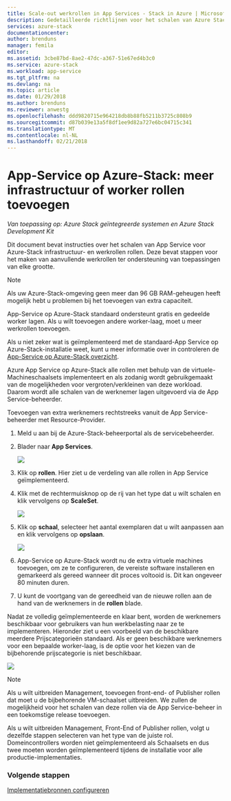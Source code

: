 ```yaml
---
title: Scale-out werkrollen in App Services - Stack in Azure | Microsoft Docs
description: Gedetailleerde richtlijnen voor het schalen van Azure Stack App Services
services: azure-stack
documentationcenter: 
author: brenduns
manager: femila
editor: 
ms.assetid: 3cbe87bd-8ae2-47dc-a367-51e67ed4b3c0
ms.service: azure-stack
ms.workload: app-service
ms.tgt_pltfrm: na
ms.devlang: na
ms.topic: article
ms.date: 01/29/2018
ms.author: brenduns
ms.reviewer: anwestg
ms.openlocfilehash: ddd9820715e964218db8b88fb5211b3725c808b9
ms.sourcegitcommit: d87b039e13a5f8df1ee9d82a727e6bc04715c341
ms.translationtype: MT
ms.contentlocale: nl-NL
ms.lasthandoff: 02/21/2018
---
```

# <a name="app-service-on-azure-stack-add-more-infrastructure-or-worker-roles"></a>App-Service op Azure-Stack: meer infrastructuur of worker rollen toevoegen
*Van toepassing op: Azure Stack geïntegreerde systemen en Azure Stack Development Kit*  

Dit document bevat instructies over het schalen van App Service voor Azure-Stack infrastructuur- en werkrollen rollen. Deze bevat stappen voor het maken van aanvullende werkrollen ter ondersteuning van toepassingen van elke grootte.

> [!NOTE]
> Als uw Azure-Stack-omgeving geen meer dan 96 GB RAM-geheugen heeft mogelijk hebt u problemen bij het toevoegen van extra capaciteit.

App-Service op Azure-Stack standaard ondersteunt gratis en gedeelde worker lagen. Als u wilt toevoegen andere worker-laag, moet u meer werkrollen toevoegen.

Als u niet zeker wat is geïmplementeerd met de standaard-App Service op Azure-Stack-installatie weet, kunt u meer informatie over in controleren de [App-Service op Azure-Stack overzicht](azure-stack-app-service-overview.md).

Azure App Service op Azure-Stack alle rollen met behulp van de virtuele-Machineschaalsets implementeert en als zodanig wordt gebruikgemaakt van de mogelijkheden voor vergroten/verkleinen van deze workload. Daarom wordt alle schalen van de werknemer lagen uitgevoerd via de App Service-beheerder.

Toevoegen van extra werknemers rechtstreeks vanuit de App Service-beheerder met Resource-Provider.

1. Meld u aan bij de Azure-Stack-beheerportal als de servicebeheerder.

2. Blader naar **App Services**.

    ![](media/azure-stack-app-service-add-worker-roles/image01.png)

3. Klik op **rollen**. Hier ziet u de verdeling van alle rollen in App Service geïmplementeerd.

4. Klik met de rechtermuisknop op de rij van het type dat u wilt schalen en klik vervolgens op **ScaleSet**.

    ![](media/azure-stack-app-service-add-worker-roles/image02.png)

5. Klik op **schaal**, selecteer het aantal exemplaren dat u wilt aanpassen aan en klik vervolgens op **opslaan**.

    ![](media/azure-stack-app-service-add-worker-roles/image03.png)

6. App-Service op Azure-Stack wordt nu de extra virtuele machines toevoegen, om ze te configureren, de vereiste software installeren en gemarkeerd als gereed wanneer dit proces voltooid is. Dit kan ongeveer 80 minuten duren.

7. U kunt de voortgang van de gereedheid van de nieuwe rollen aan de hand van de werknemers in de **rollen** blade.

Nadat ze volledig geïmplementeerde en klaar bent, worden de werknemers beschikbaar voor gebruikers van hun werkbelasting naar ze te implementeren. Hieronder ziet u een voorbeeld van de beschikbare meerdere Prijscategorieën standaard. Als er geen beschikbare werknemers voor een bepaalde worker-laag, is de optie voor het kiezen van de bijbehorende prijscategorie is niet beschikbaar.

![](media/azure-stack-app-service-add-worker-roles/image04.png)

>[!NOTE]
> Als u wilt uitbreiden Management, toevoegen front-end- of Publisher rollen dat moet u de bijbehorende VM-schaalset uitbreiden. We zullen de mogelijkheid voor het schalen van deze rollen via de App Service-beheer in een toekomstige release toevoegen.

Als u wilt uitbreiden Management, Front-End of Publisher rollen, volgt u dezelfde stappen selecteren van het type van de juiste rol. Domeincontrollers worden niet geïmplementeerd als Schaalsets en dus twee moeten worden geïmplementeerd tijdens de installatie voor alle productie-implementaties.

### <a name="next-steps"></a>Volgende stappen

[Implementatiebronnen configureren](azure-stack-app-service-configure-deployment-sources.md)
